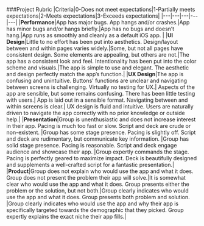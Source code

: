 ###Project Rubric
|Criteria|0-Does not meet expectations|1-Partially meets expectations|2-Meets expectations|3-Exceeds expectations|
|---|---|---|---|---|
|**Performance**|App has major bugs.  App hangs and/or crashes.|App has minor bugs and/or hangs briefly.|App has no bugs and doesn’t hang.|App runs as smoothly and cleanly as a default iOS app. |
|**UI Design**|Little to no effort has been put into aesthetics.  Design/layout between and within pages varies widely.|Some, but not all pages have consistent design.  Some elements are appealing, but others are not.|The app has a consistent look and feel.  Intentionality has been put into the color scheme and visuals.|The app is simple to use and elegant.  The aesthetic and design perfectly match the app’s function.|
|**UX Design**|The app is confusing and unintuitive.  Buttons' functions are unclear and navigating between screens is challenging.  Virtually no testing for UX.| Aspects of the app are sensible, but some remains confusing.  There has been little testing with users.|  App is laid out in a sensible format.  Navigating between and within screens is clear.|  UX design is fluid and intuitive.  Users are naturally driven to navigate the app correctly with no prior knowledge or outside help.|
|**Presentation**|Group is unenthusiastic and does not increase interest in their app.  Pacing is much too fast or slow. Script and deck are crude or non-existent. |Group has some stage presence.  Pacing is slightly off. Script and deck are rudimentary, but communicate key information. |Group has solid stage presence.  Pacing is reasonable. Script and deck engage audience and showcase their app. |Group expertly commands the stage.  Pacing is perfectly geared to maximize impact. Deck is beautifully designed and supplements a well-crafted script for a fantastic presentation.|
|**Product**|Group does not explain who would use the app and what it does. Group does not present the problem their app will solve.|It is somewhat clear who would use the app and what it does.  Group presents either the problem or the solution, but not both.|Group clearly indicates who would use the app and what it does. Group presents both problem and solution. |Group clearly indicates who would use the app and why their app is specifically targeted towards the demographic that they picked. Group expertly explains the exact niche their app fills.|
